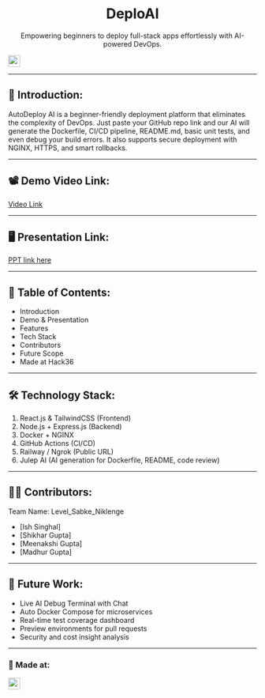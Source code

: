 <h1 align="center">DeploAI</h1>
<p align="center">
Empowering beginners to deploy full-stack apps effortlessly with AI-powered DevOps.
</p>

<a href="https://hack36.in"> <img src="https://postimage.me/images/2025/04/19/built-at-hack36.png" height=24px> </a>

---

## 🧠 Introduction:

AutoDeploy AI is a beginner-friendly deployment platform that eliminates the complexity of DevOps. Just paste your GitHub repo link and our AI will generate the Dockerfile, CI/CD pipeline, README.md, basic unit tests, and even debug your build errors. It also supports secure deployment with NGINX, HTTPS, and smart rollbacks.

---

## 📽️ Demo Video Link:
<a href="https://drive.google.com/file/d/1U0UDJwX8xDr3V_UNngmdDjTV_N9hwp4w/view?usp=sharing">Video Link</a>

---

## 🖥️ Presentation Link:
<a href="https://docs.google.com/presentation/d/1zBhQqBFoQzl-4kD-J8pMz41E66pHeo3U/edit?usp=sharing&ouid=109122800273363452990&rtpof=true&sd=true">PPT link here</a>

---

## 🧾 Table of Contents:

- Introduction  
- Demo & Presentation  
- Features  
- Tech Stack  
- Contributors  
- Future Scope  
- Made at Hack36  

---

## 🛠️ Technology Stack:

1. React.js & TailwindCSS (Frontend)  
2. Node.js + Express.js (Backend)  
3. Docker + NGINX  
4. GitHub Actions (CI/CD)  
5. Railway / Ngrok (Public URL)  
6. Julep AI (AI generation for Dockerfile, README, code review)  

---

## 👨‍💻 Contributors:

Team Name: Level_Sabke_Niklenge

- [Ish Singhal]
- [Shikhar Gupta]
- [Meenakshi Gupta]
- [Madhur Gupta]

---

## 🔮 Future Work:

- Live AI Debug Terminal with Chat  
- Auto Docker Compose for microservices  
- Real-time test coverage dashboard  
- Preview environments for pull requests  
- Security and cost insight analysis  

---

### 🏁 Made at:

<a href="https://hack36.in"> <img src="https://postimage.me/images/2025/04/19/built-at-hack36.png" height=24px> </a>
